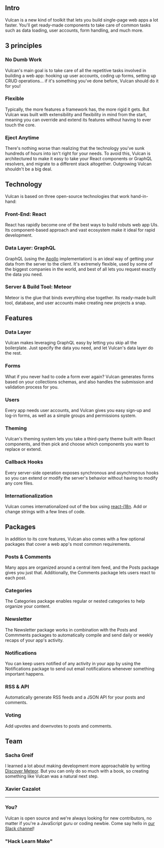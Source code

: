 ## Intro

Vulcan is a new kind of toolkit that lets you build single-page web apps a lot faster. You'll get ready-made components to take care of common tasks such as data loading, user accounts, form handling, and much more. 

## 3 principles

### No Dumb Work

Vulcan's main goal is to take care of all the repetitive tasks involved in building a web app: hooking up user accounts, coding up forms, setting up CRUD operations… if it's something you've done before, Vulcan should do it for you!

### Flexible

Typically, the more features a framework has, the more rigid it gets. But Vulcan was built with extensibility and flexibility in mind from the start, meaning you can override and extend its features without having to ever touch the core. 

### Eject Anytime

There's nothing worse than realizing that the technology you've sunk hundreds of hours into isn't right for your needs. To avoid this, Vulcan is architectured to make it easy to take your React components or GraphQL resolvers, and migrate to a different stack altogether. Outgrowing Vulcan shouldn't be a big deal. 

## Technology

Vulcan is based on three open-source technologies that work hand-in-hand:

### Front-End: React

React has rapidly become one of the best ways to build robuts web app UIs. Its component-based approach and vast ecosystem make it ideal for rapid development. 

### Data Layer: GraphQL

GraphQL (using the [Apollo](http://apollostack.com) implementation) is an ideal way of getting your data from the server to the client. It's extremely flexible, used by some of the biggest companies in the world, and best of all lets you request exactly the data you need. 

### Server & Build Tool: Meteor

Meteor is the glue that binds everything else together. Its ready-made built tool, database, and user accounts make creating new projects a snap. 

## Features

### Data Layer

Vulcan makes leveraging GraphQL easy by letting you skip all the boilerplate. Just specify the data you need, and let Vulcan's data layer do the rest. 

### Forms

What if you never had to code a form ever again? Vulcan generates forms based on your collections schemas, and also handles the submission and validation process for you. 

### Users

Every app needs user accounts, and Vulcan gives you easy sign-up and log-in forms, as well as a simple groups and permissions system. 

### Theming

Vulcan's theming system lets you take a third-party theme built with React components, and then pick and choose which components you want to replace or extend. 

### Callback Hooks

Every server-side operation exposes synchronous and asynchronous hooks so you can extend or modify the server's behavior without having to modify any core files. 

### Internationalization

Vulcan comes internationalized out of the box using [react-i18n](#). Add or change strings with a few lines of code. 

## Packages

In addition to its core features, Vulcan also comes with a few optional packages that cover a web app's most common requirements. 

### Posts & Comments

Many apps are organized around a central item feed, and the Posts package gives you just that. Additionally, the Comments package lets users react to each post. 

### Categories

The Categories package enables regular or nested categories to help organize your content. 

### Newsletter

The Newsletter package works in combination with the Posts and Commments packages to automatically compile and send daily or weekly recaps of your app's activity. 

### Notifications

You can keep users notified of any activity in your app by using the Notifications package to send out email notifications whenever something important happens. 

### RSS & API

Automatically generate RSS feeds and a JSON API for your posts and comments. 

### Voting

Add upvotes and downvotes to posts and comments. 

## Team

### Sacha Greif

I learned a lot about making development more approachable by writing [Discover Meteor](http://discovermeteor.com). But you can only do so much with a book, so creating something like Vulcan was a natural next step.

### Xavier Cazalot

***

### You?

Vulcan is open source and we're always looking for new contributors, no matter if you're a JavaScript guru or coding newbie. Come say hello in [our Slack channel](http://slack.vulcanjs.org)!

### "Hack Learn Make"